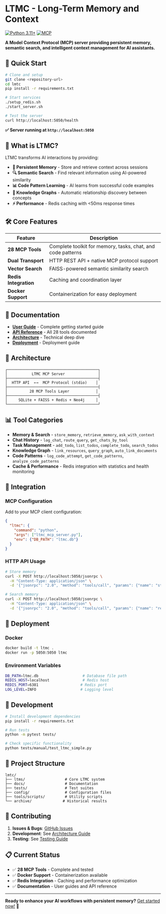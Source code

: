 # LTMC - Long-Term Memory and Context

[![Python 3.11+](https://img.shields.io/badge/Python-3.11%2B-blue.svg)](https://python.org) [![MCP](https://img.shields.io/badge/Protocol-MCP-purple.svg)](https://modelcontextprotocol.io)

**A Model Context Protocol (MCP) server providing persistent memory, semantic search, and intelligent context management for AI assistants.**

## 🚀 Quick Start

```bash
# Clone and setup
git clone <repository-url>
cd lmtc
pip install -r requirements.txt

# Start services
./setup_redis.sh
./start_server.sh

# Test the server
curl http://localhost:5050/health
```

**✅ Server running at `http://localhost:5050`**

## 🎯 What is LTMC?

LTMC transforms AI interactions by providing:

- **🧠 Persistent Memory** - Store and retrieve context across sessions
- **🔍 Semantic Search** - Find relevant information using AI-powered similarity
- **📊 Code Pattern Learning** - AI learns from successful code examples  
- **🔗 Knowledge Graphs** - Automatic relationship discovery between concepts
- **⚡ Performance** - Redis caching with <50ms response times

## 🛠️ Core Features

| Feature | Description |
|---------|-------------|
| **28 MCP Tools** | Complete toolkit for memory, tasks, chat, and code patterns |
| **Dual Transport** | HTTP REST API + native MCP protocol support |
| **Vector Search** | FAISS-powered semantic similarity search |
| **Redis Integration** | Caching and coordination layer |
| **Docker Support** | Containerization for easy deployment |

## 📖 Documentation

- **[User Guide](docs/guides/USER_GUIDE.md)** - Complete getting started guide
- **[API Reference](docs/api/API_REFERENCE.md)** - All 28 tools documented  
- **[Architecture](docs/architecture/SYSTEM_ARCHITECTURE.md)** - Technical deep dive
- **[Deployment](docs/guides/DEPLOYMENT.md)** - Deployment guide

## 🔧 Architecture

```
┌─────────────────────────────────────────┐
│           LTMC MCP Server               │
├─────────────────────────────────────────┤
│  HTTP API  ←→  MCP Protocol (stdio)    │
├─────────────────────────────────────────┤
│          28 MCP Tools Layer            │  
├─────────────────────────────────────────┤
│     SQLite + FAISS + Redis + Neo4j     │
└─────────────────────────────────────────┘
```

## 📊 Tool Categories

- **Memory & Search** - `store_memory`, `retrieve_memory`, `ask_with_context`
- **Chat History** - `log_chat`, `route_query`, `get_chats_by_tool`  
- **Task Management** - `add_todo`, `list_todos`, `complete_todo`, `search_todos`
- **Knowledge Graph** - `link_resources`, `query_graph`, `auto_link_documents`
- **Code Patterns** - `log_code_attempt`, `get_code_patterns`, `analyze_code_patterns`
- **Cache & Performance** - Redis integration with statistics and health monitoring

## 🔌 Integration

### MCP Configuration
Add to your MCP client configuration:

```json
{
  "ltmc": {
    "command": "python",
    "args": ["ltmc_mcp_server.py"],
    "env": {"DB_PATH": "ltmc.db"}
  }
}
```

### HTTP API Usage
```bash
# Store memory
curl -X POST http://localhost:5050/jsonrpc \
  -H "Content-Type: application/json" \
  -d '{"jsonrpc": "2.0", "method": "tools/call", "params": {"name": "store_memory", "arguments": {"file_name": "note.md", "content": "Important information"}}, "id": 1}'

# Search memory  
curl -X POST http://localhost:5050/jsonrpc \
  -H "Content-Type: application/json" \
  -d '{"jsonrpc": "2.0", "method": "tools/call", "params": {"name": "retrieve_memory", "arguments": {"query": "important", "top_k": 5}}, "id": 2}'
```

## 🐳 Deployment

### Docker
```bash
docker build -t ltmc .
docker run -p 5050:5050 ltmc
```

### Environment Variables
```bash
DB_PATH=ltmc.db                    # Database file path
REDIS_HOST=localhost               # Redis host
REDIS_PORT=6381                   # Redis port  
LOG_LEVEL=INFO                    # Logging level
```

## 🧪 Development

```bash
# Install development dependencies
pip install -r requirements.txt

# Run tests
python -m pytest tests/

# Check specific functionality
python tests/manual/test_ltmc_simple.py
```

## 📁 Project Structure

```
lmtc/
├── ltms/                  # Core LTMC system
├── docs/                  # Documentation
├── tests/                 # Test suites
├── config/                # Configuration files
├── tools/scripts/         # Utility scripts
└── archive/              # Historical results
```

## 🤝 Contributing

1. **Issues & Bugs**: [GitHub Issues](../../issues)
2. **Development**: See [Architecture Guide](docs/architecture/SYSTEM_ARCHITECTURE.md)  
3. **Testing**: See [Testing Guide](docs/testing/)

## 📋 Current Status

- ✅ **28 MCP Tools** - Complete and tested
- ✅ **Docker Support** - Containerization available
- ✅ **Redis Integration** - Caching and performance optimization
- ✅ **Documentation** - User guides and API reference

---

**Ready to enhance your AI workflows with persistent memory?** [Get started now!](docs/guides/USER_GUIDE.md) 🚀
